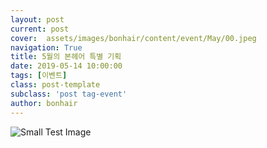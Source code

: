 ```yaml
---
layout: post
current: post
cover:  assets/images/bonhair/content/event/May/00.jpeg
navigation: True
title: 5월의 본헤어 특별 기획
date: 2019-05-14 10:00:00
tags: [이벤트]
class: post-template
subclass: 'post tag-event'
author: bonhair
---
```


<p><img src="{{ site.baseurl }}assets/images/bonhair/content/event/May/01.jpeg" alt="Small Test Image" /></p>
